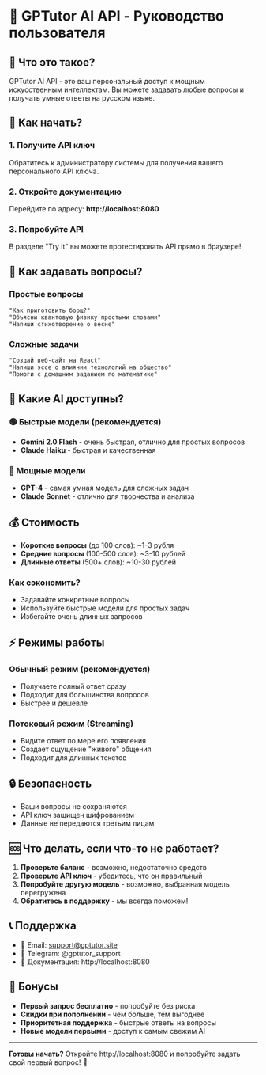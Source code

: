 # 🤖 GPTutor AI API - Руководство пользователя

## 🎯 Что это такое?

GPTutor AI API - это ваш персональный доступ к мощным искусственным интеллектам. Вы можете задавать любые вопросы и получать умные ответы на русском языке.

## 🚀 Как начать?

### 1. Получите API ключ
Обратитесь к администратору системы для получения вашего персонального API ключа.

### 2. Откройте документацию
Перейдите по адресу: **http://localhost:8080**

### 3. Попробуйте API
В разделе "Try it" вы можете протестировать API прямо в браузере!

## 💬 Как задавать вопросы?

### Простые вопросы
```
"Как приготовить борщ?"
"Объясни квантовую физику простыми словами"
"Напиши стихотворение о весне"
```

### Сложные задачи
```
"Создай веб-сайт на React"
"Напиши эссе о влиянии технологий на общество"
"Помоги с домашним заданием по математике"
```

## 🤖 Какие AI доступны?

### 🟢 Быстрые модели (рекомендуется)
- **Gemini 2.0 Flash** - очень быстрая, отлично для простых вопросов
- **Claude Haiku** - быстрая и качественная

### 🔵 Мощные модели
- **GPT-4** - самая умная модель для сложных задач
- **Claude Sonnet** - отлично для творчества и анализа

## 💰 Стоимость

- **Короткие вопросы** (до 100 слов): ~1-3 рубля
- **Средние вопросы** (100-500 слов): ~3-10 рублей  
- **Длинные ответы** (500+ слов): ~10-30 рублей

### Как сэкономить?
- Задавайте конкретные вопросы
- Используйте быстрые модели для простых задач
- Избегайте очень длинных запросов

## ⚡ Режимы работы

### Обычный режим (рекомендуется)
- Получаете полный ответ сразу
- Подходит для большинства вопросов
- Быстрее и дешевле

### Потоковый режим (Streaming)
- Видите ответ по мере его появления
- Создает ощущение "живого" общения
- Подходит для длинных текстов

## 🔒 Безопасность

- Ваши вопросы не сохраняются
- API ключ защищен шифрованием
- Данные не передаются третьим лицам

## 🆘 Что делать, если что-то не работает?

1. **Проверьте баланс** - возможно, недостаточно средств
2. **Проверьте API ключ** - убедитесь, что он правильный
3. **Попробуйте другую модель** - возможно, выбранная модель перегружена
4. **Обратитесь в поддержку** - мы всегда поможем!

## 📞 Поддержка

- 📧 Email: support@gptutor.site
- 💬 Telegram: @gptutor_support
- 📖 Документация: http://localhost:8080

## 🎁 Бонусы

- **Первый запрос бесплатно** - попробуйте без риска
- **Скидки при пополнении** - чем больше, тем выгоднее
- **Приоритетная поддержка** - быстрые ответы на вопросы
- **Новые модели первыми** - доступ к самым свежим AI

---

**Готовы начать?** Откройте http://localhost:8080 и попробуйте задать свой первый вопрос! 🚀


